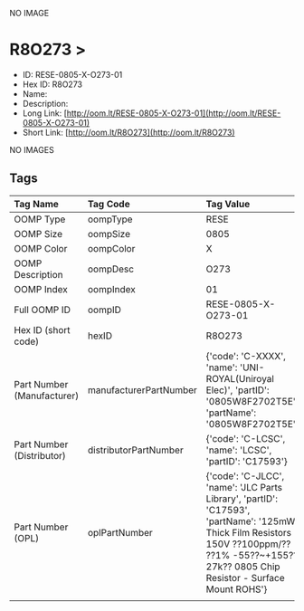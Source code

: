 


  
NO IMAGE  
# R8O273 > 

- ID: RESE-0805-X-O273-01
- Hex ID: R8O273
- Name: 
- Description: 
- Long Link: [http://oom.lt/RESE-0805-X-O273-01](http://oom.lt/RESE-0805-X-O273-01)
- Short Link: [http://oom.lt/R8O273](http://oom.lt/R8O273)
  
NO IMAGES  
## Tags
  

|Tag Name|Tag Code|Tag Value|
| :--- | :--- | :--- |
|OOMP Type|oompType|RESE|
|OOMP Size|oompSize|0805|
|OOMP Color|oompColor|X|
|OOMP Description|oompDesc|O273|
|OOMP Index|oompIndex|01|
|Full OOMP ID|oompID|RESE-0805-X-O273-01|
|Hex ID (short code)|hexID|R8O273|
|Part Number (Manufacturer)|manufacturerPartNumber|{'code': 'C-XXXX', 'name': 'UNI-ROYAL(Uniroyal Elec)', 'partID': '0805W8F2702T5E', 'partName': '0805W8F2702T5E'}|
|Part Number (Distributor)|distributorPartNumber|{'code': 'C-LCSC', 'name': 'LCSC', 'partID': 'C17593'}|
|Part Number (OPL)|oplPartNumber|{'code': 'C-JLCC', 'name': 'JLC Parts Library', 'partID': 'C17593', 'partName': '125mW Thick Film Resistors 150V ??100ppm/?? ??1% -55??~+155?? 27k?? 0805  Chip Resistor - Surface Mount ROHS'}|
||||
